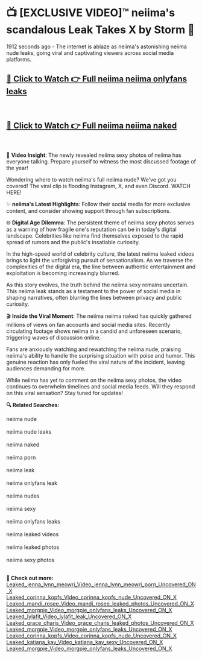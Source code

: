 # 📺 [EXCLUSIVE VIDEO]™ neiima's scandalous Leak Takes X by Storm 🚀

1912 seconds ago - The internet is ablaze as neiima's astonishing neiima nude leaks, going viral and captivating viewers across social media platforms.

<h2><a href="https://github-6l9.pages.dev/link1">🔗 Click to Watch 👉 Full neiima neiima onlyfans leaks</a></h2><br>
<h2><a href="https://github-6l9.pages.dev/link2">🔗 Click to Watch 👉 Full neiima neiima naked</a></h2><br>

🎥 **Video Insight**: The newly revealed neiima sexy photos of neiima has everyone talking. Prepare yourself to witness the most discussed footage of the year!

Wondering where to watch neiima's full neiima nude? We've got you covered! The viral clip is flooding Instagram, X, and even Discord. WATCH HERE!

✨ **neiima's Latest Highlights**: Follow their social media for more exclusive content, and consider showing support through fan subscriptions.

🌐 **Digital Age Dilemma**: The persistent theme of neiima sexy photos serves as a warning of how fragile one's reputation can be in today's digital landscape. Celebrities like neiima find themselves exposed to the rapid spread of rumors and the public's insatiable curiosity.

In the high-speed world of celebrity culture, the latest neiima leaked videos brings to light the unforgiving pursuit of sensationalism. As we traverse the complexities of the digital era, the line between authentic entertainment and exploitation is becoming increasingly blurred.

As this story evolves, the truth behind the neiima sexy remains uncertain. This neiima leak stands as a testament to the power of social media in shaping narratives, often blurring the lines between privacy and public curiosity.

🎬 **Inside the Viral Moment**: The neiima neiima naked has quickly gathered millions of views on fan accounts and social media sites. Recently circulating footage shows neiima in a candid and unforeseen scenario, triggering waves of discussion online.

Fans are anxiously watching and rewatching the neiima nude, praising neiima's ability to handle the surprising situation with poise and humor. This genuine reaction has only fueled the viral nature of the incident, leaving audiences demanding for more.

While neiima has yet to comment on the neiima sexy photos, the video continues to overwhelm timelines and social media feeds. Will they respond on this viral sensation? Stay tuned for updates!

<strong>🔍 Related Searches:</strong>

neiima nude
<br><br>
neiima nude leaks
<br><br>
neiima naked
<br><br>
neiima porn
<br><br>
neiima leak
<br><br>
neiima onlyfans leak
<br><br>
neiima nudes
<br><br>
neiima sexy
<br><br>
neiima onlyfans leaks
<br><br>
neiima leaked videos
<br><br>
neiima leaked photos
<br><br>
neiima sexy photos
<br><br>



<strong>🔗 Check out more:</strong><br>
<a href="./Leaked_jenna_lynn_meowri_Video_jenna_lynn_meowri_porn_Uncovered_ON_X.md">Leaked_jenna_lynn_meowri_Video_jenna_lynn_meowri_porn_Uncovered_ON_X</a><br>
<a href="./Leaked_corinna_kopfs_Video_corinna_kopfs_nude_Uncovered_ON_X.md">Leaked_corinna_kopfs_Video_corinna_kopfs_nude_Uncovered_ON_X</a><br>
<a href="./Leaked_mandi_rosee_Video_mandi_rosee_leaked_photos_Uncovered_ON_X.md">Leaked_mandi_rosee_Video_mandi_rosee_leaked_photos_Uncovered_ON_X</a><br>
<a href="./Leaked_morgpie_Video_morgpie_onlyfans_leaks_Uncovered_ON_X.md">Leaked_morgpie_Video_morgpie_onlyfans_leaks_Uncovered_ON_X</a><br>
<a href="./Leaked_lylafit_Video_lylafit_leak_Uncovered_ON_X.md">Leaked_lylafit_Video_lylafit_leak_Uncovered_ON_X</a><br>
<a href="./Leaked_grace_charis_Video_grace_charis_leaked_photos_Uncovered_ON_X.md">Leaked_grace_charis_Video_grace_charis_leaked_photos_Uncovered_ON_X</a><br>
<a href="./Leaked_morgpie_Video_morgpie_onlyfans_leaks_Uncovered_ON_X.md">Leaked_morgpie_Video_morgpie_onlyfans_leaks_Uncovered_ON_X</a><br>
<a href="./Leaked_corinna_kopfs_Video_corinna_kopfs_nude_Uncovered_ON_X.md">Leaked_corinna_kopfs_Video_corinna_kopfs_nude_Uncovered_ON_X</a><br>
<a href="./Leaked_katiana_kay_Video_katiana_kay_sexy_Uncovered_ON_X.md">Leaked_katiana_kay_Video_katiana_kay_sexy_Uncovered_ON_X</a><br>
<a href="./Leaked_morgpie_Video_morgpie_onlyfans_leaks_Uncovered_ON_X.md">Leaked_morgpie_Video_morgpie_onlyfans_leaks_Uncovered_ON_X</a><br>
